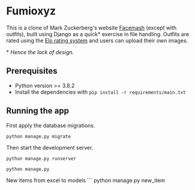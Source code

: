 # Fumioxyz
This is a clone of Mark Zuckerberg's website [Facemash](https://en.wikipedia.org/wiki/History_of_Facebook#FaceMash) (except with outfits), built using Django as a quick* exercise in file handling. Outfits are rated using the [Elo rating system](https://en.wikipedia.org/wiki/Elo_rating_system) and users can upload their own images.

\* _Hence the lack of design._

## Prerequisites
- Python version >= 3.8.2
- Install the dependencies with `pip install -r requirements/main.txt`

## Running the app
First apply the database migrations.
```
python manage.py migrate
```

Then start the development server.
```
python manage.py runserver
```

```
python manage.py 
```
New items from excel to models ```
python manage.py new_item
```
